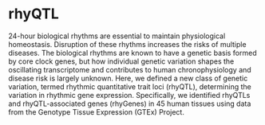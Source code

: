 # rhyQTL

24-hour biological rhythms are essential to maintain physiological homeostasis. Disruption of these rhythms increases the risks of multiple diseases. The biological rhythms are known to have a genetic basis formed by core clock genes, but how individual genetic variation shapes the oscillating transcriptome and contributes to human chronophysiology and disease risk is largely unknown. Here, we defined a new class of genetic variation, termed rhythmic quantitative trait loci (rhyQTL), determining the variation in rhythmic gene expression. Specifically, we identified rhyQTLs and rhyQTL-associated genes (rhyGenes) in 45 human tissues using data from the Genotype Tissue Expression (GTEx) Project.

